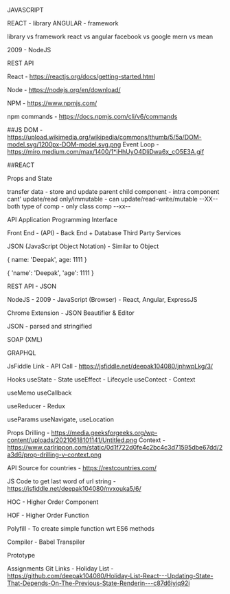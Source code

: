 JAVASCRIPT


REACT - library
ANGULAR - framework

library vs framework
react vs angular
facebook vs google
mern vs mean

2009 - NodeJS

REST API


React - https://reactjs.org/docs/getting-started.html


Node - https://nodejs.org/en/download/

NPM - https://www.npmjs.com/

npm commands - https://docs.npmjs.com/cli/v6/commands


##JS
DOM - https://upload.wikimedia.org/wikipedia/commons/thumb/5/5a/DOM-model.svg/1200px-DOM-model.svg.png
Event Loop - https://miro.medium.com/max/1400/1*iHhUyO4DliDwa6x_cO5E3A.gif



##REACT


Props and State

transfer data - store and update
parent child component - intra component
cant' update/read only/immutable - can update/read-write/mutable
--XX--both type of comp - only class comp --xx--




API
Application Programming Interface



Front End - (API) - Back End + Database
Third Party Services


JSON (JavaScript Object Notation) - Similar to Object

{
    name: 'Deepak',
    age: 1111
}

{
    'name': 'Deepak',
    'age': 1111
}



REST API - JSON

NodeJS - 2009 - JavaScript (Browser) - React, Angular, ExpressJS


Chrome Extension - JSON Beautifier & Editor


JSON - parsed and stringified



SOAP (XML)

GRAPHQL


JsFiddle Link - API Call - https://jsfiddle.net/deepak104080/jnhwpLkg/3/



Hooks
useState - State
useEffect - Lifecycle
useContect - Context


useMemo
useCallback


useReducer - Redux


useParams
useNavigate, useLocation


Props Drilling - https://media.geeksforgeeks.org/wp-content/uploads/20210618101141/Untitled.png
Context - https://www.carlrippon.com/static/0d1f722d0fe4c2bc4c3d71595dbe67dd/2a3d6/prop-drilling-v-context.png



API Source for countries - https://restcountries.com/


JS Code to get last word of url string - https://jsfiddle.net/deepak104080/nvxouka5/6/

HOC - Higher Order Component

HOF - Higher Order Function


Polyfill - To create simple function wrt ES6 methods

Compiler - Babel
Transpiler

Prototype







Assignments Git Links - 
Holiday List - https://github.com/deepak104080/Holiday-List-React---Updating-State-That-Depends-On-The-Previous-State-Renderin---c87d6iyiq92i
